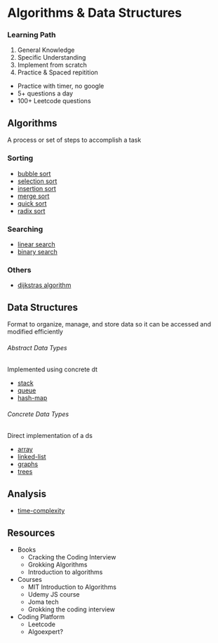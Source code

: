 # Algorithms & Data Structures

### Learning Path
1. General Knowledge 
2. Specific Understanding 
3. Implement from scratch
4. Practice & Spaced repitition 
- Practice with timer, no google
- 5+ questions a day
- 100+ Leetcode questions

## Algorithms
A process or set of steps to accomplish a task

### Sorting
- [bubble sort](algorithms/bubble-sort.md)
- [selection sort](algorithms/selection-sort.md)
- [insertion sort](algorithms/insertion-sort.md)
- [merge sort](algorithms/merge-sort.md)
- [quick sort](algorithms/quick-sort.md)
- [radix sort](algorithms/radix-sort.md)

### Searching
- [linear search](algorithms/linear-search.md)
- [binary search](algorithms/binary-search.md)

### Others
- [dijkstras algorithm](algorithms/dijkstras-algorithm.md)

## Data Structures
Format to organize, manage, and store data so it can be accessed and modified efficiently

###### Abstract Data Types
Implemented using concrete dt
- [stack](data-structures/stack.md)
- [queue](data-structures/queue.md)
- [hash-map](data-structures/hash-map.md)

###### Concrete Data Types
Direct implementation of a ds
- [array](data-structures/array.md)
- [linked-list](data-structures/linked-list.md)
- [graphs](data-structures/graphs.md)
- [trees](data-structures/trees.md)

## Analysis
- [time-complexity](time-complexity.md)

## Resources
- Books
	- Cracking the Coding Interview
	- Grokking Algorithms
	- Introduction to algorithms
- Courses 
	- MIT Introduction to Algorithms 
	- Udemy JS course
	- Joma tech
	- Grokking the coding interview
- Coding Platform
	- Leetcode
	- Algoexpert?
